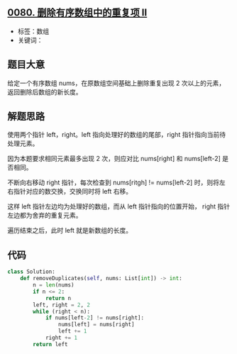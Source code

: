 ## [0080. 删除有序数组中的重复项 II](https://leetcode-cn.com/problems/remove-duplicates-from-sorted-array-ii/)

- 标签：数组
- 关键词：

## 题目大意

给定一个有序数组 nums，在原数组空间基础上删除重复出现 2 次以上的元素，返回删除后数组的新长度。

## 解题思路

使用两个指针 left，right。left 指向处理好的数组的尾部，right 指针指向当前待处理元素。

因为本题要求相同元素最多出现 2 次，则应对比 nums[right] 和 nums[left-2] 是否相同。

不断向右移动 right 指针，每次检查到 nums[ritgh] != nums[left-2] 时，则将左右指针对应的数交换，交换同时将 left 右移。

这样 left 指针左边均为处理好的数组，而从 left 指针指向的位置开始， right 指针左边都为舍弃的重复元素。

遍历结束之后，此时 left 就是新数组的长度。

## 代码

```Python
class Solution:
    def removeDuplicates(self, nums: List[int]) -> int:
        n = len(nums)
        if n <= 2:
            return n
        left, right = 2, 2
        while (right < n):
            if nums[left-2] != nums[right]:
                nums[left] = nums[right]
                left += 1
            right += 1
        return left
```


